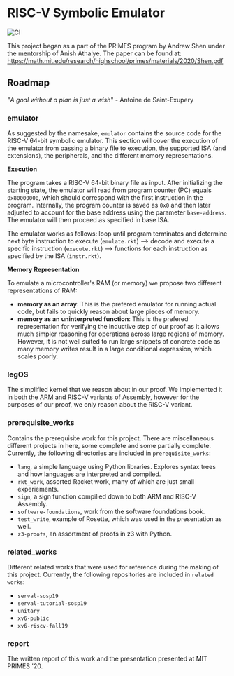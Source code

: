 # RISC-V Symbolic Emulator

![CI](https://github.com/andrewtshen/riscv-symbolic-emulator/workflows/CI/badge.svg)

This project began as a part of the PRIMES program by Andrew Shen under the mentorship of Anish Athalye.
The paper can be found at: https://math.mit.edu/research/highschool/primes/materials/2020/Shen.pdf

## Roadmap
"*A goal without a plan is just a wish*" - Antoine de Saint-Exupery

### emulator
As suggested by the namesake, `emulator` contains the source code for the RISC-V 64-bit symbolic emulator. This section will cover the execution of the emulator from passing a binary file to execution, the supported ISA (and extensions), the peripherals, and the different memory representations. 

**Execution**

The program takes a RISC-V 64-bit binary file as input. After initializing the starting state, the emulator will read from program counter (PC) equals `0x80000000`, which should correspond with the first instruction in the program. Internally, the program counter is saved as `0x0` and then later adjusted to account for the base address using the parameter `base-address`. The emulator will then proceed as specified in base ISA.

The emulator works as follows: loop until program terminates and determine next byte instruction to execute (`emulate.rkt`) --> decode and execute a specific instruction (`execute.rkt`) --> functions for each instruction as specified by the ISA (`instr.rkt`).

**Memory Representation**

To emulate a microcontroller's RAM (or memory) we propose two different representations of RAM:
- **memory as an array**: This is the prefered emulator for running actual code, but fails to quickly reason about large pieces of memory.
- **memory as an uninterpreted function**: This is the prefered representation for verifying the inductive step of our proof as it allows much simpler reasoning for operations across large regions of memory. However, it is not well suited to run large snippets of concrete code as many memory writes result in a large conditional expression, which scales poorly.

### legOS
The simplified kernel that we reason about in our proof. We implemented it in both the ARM and RISC-V variants of Assembly, however for the purposes of our proof, we only reason about the RISC-V variant.

### prerequisite_works
Contains the prerequisite work for this project. There are miscellaneous different projects in here, some complete and some partially complete. Currently, the following directories are included in `prerequisite_works`:
- `lang`, a simple language using Python libraries. Explores syntax trees and how languages are interpreted and compiled.
- `rkt_work`, assorted Racket work, many of which are just small experiements.
- `sign`, a sign function compilied down to both ARM and RISC-V Assembly.
- `software-foundations`, work from the software foundations book.
- `test_write`, example of Rosette, which was used in the presentation as well.
- `z3-proofs`, an assortment of proofs in z3 with Python.

### related_works
Different related works that were used for reference during the making of this project. Currently, the following repositories are included in `related works`:
- `serval-sosp19`
- `serval-tutorial-sosp19`
- `unitary`
- `xv6-public`
- `xv6-riscv-fall19`

### report
The written report of this work and the presentation presented at MIT PRIMES '20.
